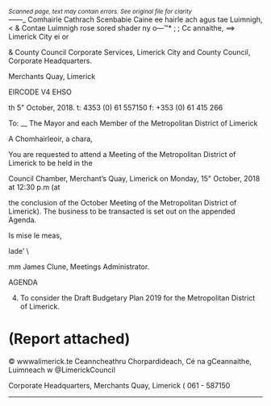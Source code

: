 *<small>Scanned page, text may contain errors. See original file for clarity</small>*  
_—_—_ Comhairle Cathrach Scenbabie Caine ee
hairle ach agus tae Luimnigh,
< & Contae Luimnigh rose sored shader ny
o—™* ; ; Cc annaithe,
==> Limerick City ei or

& County Council
Corporate Services,
Limerick City and County Council,
Corporate Headquarters.

Merchants Quay,
Limerick

EIRCODE V4 EHSO

th
5" October, 2018. t: 4353 (0) 61 557150
f: +353 (0) 61 415 266

To: __ The Mayor and each Member of the Metropolitan District of Limerick

A Chomhairleoir, a chara,

You are requested to attend a Meeting of the Metropolitan District of Limerick to be held in the

Council Chamber, Merchant’s Quay, Limerick on Monday, 15" October, 2018 at 12:30 p.m (at

the conclusion of the October Meeting of the Metropolitan District of Limerick). The business
to be transacted is set out on the appended Agenda.

Is mise le meas,

lade’
\

mm
James Clune,
Meetings Administrator.

AGENDA

4. To consider the Draft Budgetary Plan 2019 for the Metropolitan District of Limerick.

(Report attached)
=
© wwwalimerick.te
Ceanncheathru Chorpardideach, Cé na gCeannaithe, Luimneach w @LimerickCouncil

Corporate Headquarters, Merchants Quay, Limerick ( 061 - 587150

---
